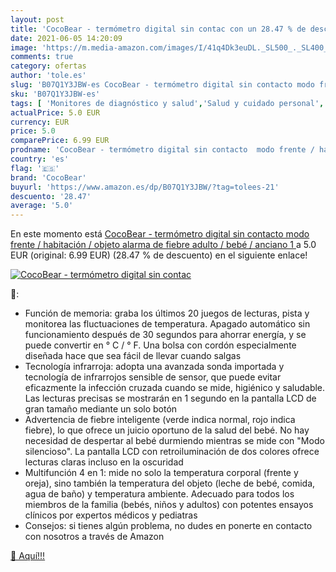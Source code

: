 ```yaml
---
layout: post
title: 'CocoBear - termómetro digital sin contac con un 28.47 % de descuento'
date: 2021-06-05 14:20:09
image: 'https://m.media-amazon.com/images/I/41q4Dk3euDL._SL500_._SL400_.jpg'
comments: true
category: ofertas
author: 'tole.es'
slug: 'B07Q1Y3JBW-es CocoBear - termómetro digital sin contacto modo frente /...'
sku: 'B07Q1Y3JBW-es'
tags: [ 'Monitores de diagnóstico y salud','Salud y cuidado personal','Suministros y equipamiento médico','Termómetros de frente','Termómetros médicos','Termómetros y accesorios','bebé','cocobear', ]
actualPrice: 5.0 EUR
currency: EUR
price: 5.0
comparePrice: 6.99 EUR
prodname: 'CocoBear - termómetro digital sin contacto  modo frente / habitación / objeto  alarma de fiebre  adulto / bebé / anciano  1 '
country: 'es'
flag: '🇪🇸'
brand: 'CocoBear'
buyurl: 'https://www.amazon.es/dp/B07Q1Y3JBW/?tag=tolees-21'
descuento: '28.47'
average: '5.0'
---
```


En este momento está [CocoBear - termómetro digital sin contacto  modo frente / habitación / objeto  alarma de fiebre  adulto / bebé / anciano  1 ](https://www.amazon.es/dp/B07Q1Y3JBW/?tag=tolees-21) a 5.0 EUR (original: 6.99 EUR) (28.47 %  de descuento) en el siguiente enlace!

[![CocoBear - termómetro digital sin contac](https://m.media-amazon.com/images/I/41q4Dk3euDL._SL500_._SL400_.jpg)](https://www.amazon.es/dp/B07Q1Y3JBW/?tag=tolees-21)

🔎:

- Función de memoria: graba los últimos 20 juegos de lecturas, pista y monitorea las fluctuaciones de temperatura. Apagado automático sin funcionamiento después de 30 segundos para ahorrar energía, y se puede convertir en ° C / ° F. Una bolsa con cordón especialmente diseñada hace que sea fácil de llevar cuando salgas
- Tecnología infrarroja: adopta una avanzada sonda importada y tecnología de infrarrojos sensible de sensor, que puede evitar eficazmente la infección cruzada cuando se mide, higiénico y saludable. Las lecturas precisas se mostrarán en 1 segundo en la pantalla LCD de gran tamaño mediante un solo botón
- Advertencia de fiebre inteligente (verde indica normal, rojo indica fiebre), lo que ofrece un juicio oportuno de la salud del bebé. No hay necesidad de despertar al bebé durmiendo mientras se mide con "Modo silencioso". La pantalla LCD con retroiluminación de dos colores ofrece lecturas claras incluso en la oscuridad
- Multifunción 4 en 1: mide no solo la temperatura corporal (frente y oreja), sino también la temperatura del objeto (leche de bebé, comida, agua de baño) y temperatura ambiente. Adecuado para todos los miembros de la familia (bebés, niños y adultos) con potentes ensayos clínicos por expertos médicos y pediatras
- Consejos: si tienes algún problema, no dudes en ponerte en contacto con nosotros a través de Amazon

[🛒 Aquí!!!](https://www.amazon.es/dp/B07Q1Y3JBW/?tag=tolees-21)
